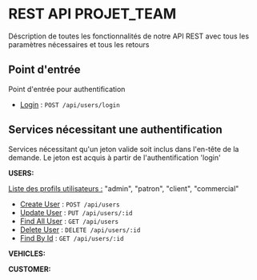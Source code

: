 # REST API PROJET_TEAM 

Déscription de toutes les fonctionnalités de notre API REST avec tous les paramètres nécessaires et tous les retours

## Point d'entrée

Point d'entrée pour authentification

- [Login](users/login.md) : `POST /api/users/login`

## Services nécessitant une authentification

Services nécessitant qu'un jeton valide soit inclus dans l'en-tête de la demande. Le jeton est acquis à partir de l'authentification 'login'

**USERS:**

<u>Liste des profils utilisateurs :</u> "admin", "patron", "client", "commercial"

- [Create User](users/create.md) : `POST /api/users`
- [Update User](users/create.md) : `PUT /api/users/:id`
- [Find All User](users/find-all.md) : `GET /api/users`
- [Delete User](users/delete.md) : `DELETE /api/users/:id`
- [Find By Id](users/find-by-id.md) : `GET /api/users/:id`

**VEHICLES:**


**CUSTOMER:**


